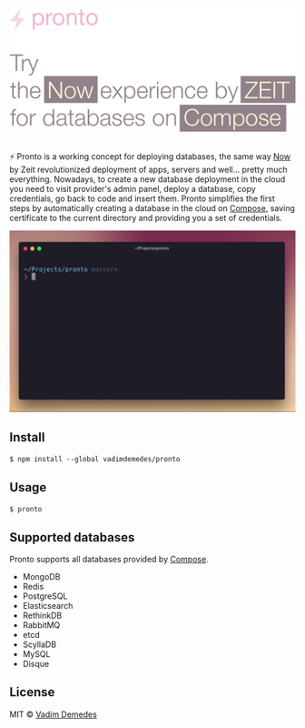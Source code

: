 <img src="media/header.jpg" width="620">
<br>
<br>

⚡ Pronto is a working concept for deploying databases, the same way [Now](https://zeit.co/now) by Zeit revolutionized deployment of apps, servers and well... pretty much everything. Nowadays, to create a new database deployment in the cloud you need to visit provider's admin panel, deploy a database, copy credentials, go back to code and insert them. Pronto simplifies the first steps by automatically creating a database in the cloud on [Compose](https://compose.io), saving certificate to the current directory and providing you a set of credentials.

<img src="media/demo.gif" width="828">


## Install

```
$ npm install --global vadimdemedes/pronto
```


## Usage

```
$ pronto
```


## Supported databases

Pronto supports all databases provided by [Compose](https://compose.io).

- MongoDB
- Redis
- PostgreSQL
- Elasticsearch
- RethinkDB
- RabbitMQ
- etcd
- ScyllaDB
- MySQL
- Disque


## License

MIT © [Vadim Demedes](https://github.com/vadimdemedes)

